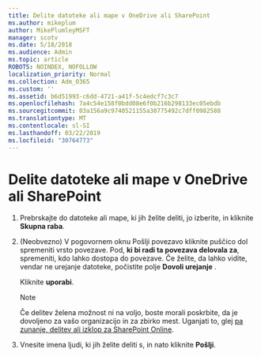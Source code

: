 ```yaml
---
title: Delite datoteke ali mape v OneDrive ali SharePoint
ms.author: mikeplum
author: MikePlumleyMSFT
manager: scotv
ms.date: 5/18/2018
ms.audience: Admin
ms.topic: article
ROBOTS: NOINDEX, NOFOLLOW
localization_priority: Normal
ms.collection: Adm_O365
ms.custom: ''
ms.assetid: b6d51993-c6dd-4721-a41f-5c4edcf7c3c7
ms.openlocfilehash: 7a4c54e158f0bdd08e6f0b216b298133ec05ebdb
ms.sourcegitcommit: 03a156a9c9740521155a30775492c7dff0982588
ms.translationtype: MT
ms.contentlocale: sl-SI
ms.lasthandoff: 03/22/2019
ms.locfileid: "30764773"
---
```

# <a name="share-a-file-or-folder-in-onedrive-or-sharepoint"></a>Delite datoteke ali mape v OneDrive ali SharePoint

1. Prebrskajte do datoteke ali mape, ki jih želite deliti, jo izberite, in kliknite **Skupna raba**.
    
2. (Neobvezno) V pogovornem oknu Pošlji povezavo kliknite puščico dol spremeniti vrsto povezave. Pod, **ki bi radi ta povezava delovala za**, spremeniti, kdo lahko dostopa do povezave. Če želite, da lahko vidite, vendar ne urejanje datoteke, počistite polje **Dovoli urejanje** . 
    
    Kliknite **uporabi**.
    
    > [!NOTE]
    > Če delitev želena možnost ni na voljo, boste morali poskrbite, da je dovoljeno za vašo organizacijo in za zbirko mest. Uganjati to, glej [pa zunanje, delitev ali izklop za SharePoint Online](https://go.microsoft.com/fwlink/?linkid=866426). 
  
3. Vnesite imena ljudi, ki jih želite deliti s, in nato kliknite **Pošlji**.
    

